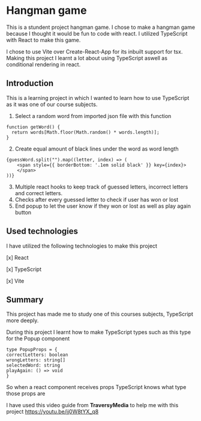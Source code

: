# Hangman game

This is a stundent project hangman game. I chose to make a hangman game because I thought it would be fun to code with react. I utilized TypeScript with React to make this game. 

I chose to use Vite over Create-React-App for its inbuilt support for tsx. Making this project I learnt a lot about using TypeScript aswell as conditional rendering in react.

## Introduction

This is a learning project in which I wanted to learn how to use TypeScript as it was one of our course subjects.

1. Select a random word from imported json file with this function 
```
function getWord() {
  return words[Math.floor(Math.random() * words.length)];
}
```
2. Create equal amount of black lines under the word as word length
```
{guessWord.split("").map((letter, index) => (
    <span style={{ borderBottom: '.1em solid black' }} key={index}>
    </span>
))}
```
3. Multiple react hooks to keep track of guessed letters, incorrect letters and correct letters.
4. Checks after every guessed letter to check if user has won or lost
5. End popup to let the user know if they won or lost as well as play again button

## Used technologies

I have utilized the following technologies to make this project

[x] React

[x] TypeScript

[x] Vite

## Summary

This project has made me to study one of this courses subjects, TypeScript more deeply. 

During this project I learnt how to make TypeScript types such as this type for the Popup component
```
type PopupProps = {
correctLetters: boolean
wrongLetters: string[]
selectedWord: string
playAgain: () => void
}
```
So when a react component receives props TypeScript knows what type those props are

I have used this video guide from **TraversyMedia** to help me with this project https://youtu.be/jj0W8tYX_q8




